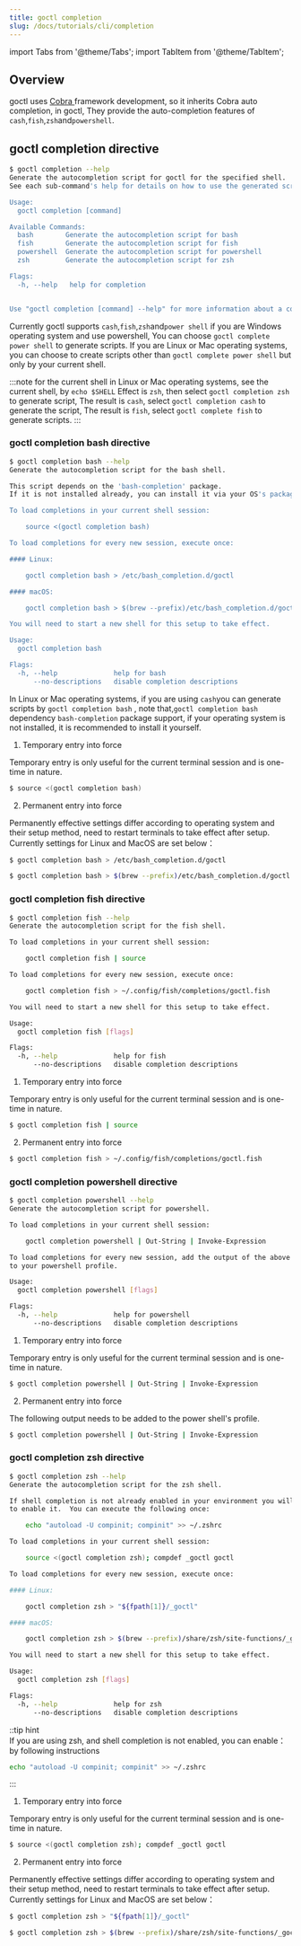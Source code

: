 ```yaml
---
title: goctl completion
slug: /docs/tutorials/cli/completion
---
```


import Tabs from '@theme/Tabs';
import TabItem from '@theme/TabItem';

## Overview

goctl uses <a href="https://github.com/spf13/cobra" target="_blank"> Cobra </a> framework development, so it inherits Cobra auto completion, in goctl, They provide the auto-completion features of `cash`,`fish`,`zsh`and`powershell`.

## goctl completion directive

```bash
$ goctl completion --help
Generate the autocompletion script for goctl for the specified shell.
See each sub-command's help for details on how to use the generated script.

Usage:
  goctl completion [command]

Available Commands:
  bash        Generate the autocompletion script for bash
  fish        Generate the autocompletion script for fish
  powershell  Generate the autocompletion script for powershell
  zsh         Generate the autocompletion script for zsh

Flags:
  -h, --help   help for completion


Use "goctl completion [command] --help" for more information about a command.
```

Currently goctl supports `cash`,`fish`,`zsh`and`power shell` if you are Windows operating system and use powershell, You can choose `goctl complete power shell` to generate scripts. If you are Linux or Mac operating systems, you can choose to create scripts other than `goctl complete power shell` but only by your current shell.

:::note for the current shell
in Linux or Mac operating systems, see the current shell, by `echo $SHELL` Effect is `zsh`, then select `goctl completion zsh` to generate script, The result is `cash`, select `goctl completion cash` to generate the script, The result is `fish`, select `goctl complete fish` to generate scripts.
:::


### goctl completion bash directive

```bash
$ goctl completion bash --help
Generate the autocompletion script for the bash shell.

This script depends on the 'bash-completion' package.
If it is not installed already, you can install it via your OS's package manager.

To load completions in your current shell session:

    source <(goctl completion bash)

To load completions for every new session, execute once:

#### Linux:

    goctl completion bash > /etc/bash_completion.d/goctl

#### macOS:

    goctl completion bash > $(brew --prefix)/etc/bash_completion.d/goctl

You will need to start a new shell for this setup to take effect.

Usage:
  goctl completion bash

Flags:
  -h, --help              help for bash
      --no-descriptions   disable completion descriptions
```

In Linux or Mac operating systems, if you are using `cash`you can generate scripts by `goctl completion bash` , note that,`goctl completion bash` dependency `bash-completion` package support, if your operating system is not installed, it is recommended to install it yourself.

1. Temporary entry into force

Temporary entry is only useful for the current terminal session and is one-time in nature.

```bash
$ source <(goctl completion bash)
```

2. Permanent entry into force

Permanently effective settings differ according to operating system and their setup method, need to restart terminals to take effect after setup. Currently settings for Linux and MacOS are set below：


<Tabs>

<TabItem value="Linux" label="Linux" default>

```bash
$ goctl completion bash > /etc/bash_completion.d/goctl
```

</TabItem>

<TabItem value="MacOS" label="MacOS" default>

```bash
$ goctl completion bash > $(brew --prefix)/etc/bash_completion.d/goctl
```

</TabItem>

</Tabs>

### goctl completion fish directive

```bash
$ goctl completion fish --help
Generate the autocompletion script for the fish shell.

To load completions in your current shell session:

    goctl completion fish | source

To load completions for every new session, execute once:

    goctl completion fish > ~/.config/fish/completions/goctl.fish

You will need to start a new shell for this setup to take effect.

Usage:
  goctl completion fish [flags]

Flags:
  -h, --help              help for fish
      --no-descriptions   disable completion descriptions
```

1. Temporary entry into force

Temporary entry is only useful for the current terminal session and is one-time in nature.

```bash
$ goctl completion fish | source
```

2. Permanent entry into force

```bash
$ goctl completion fish > ~/.config/fish/completions/goctl.fish
```

### goctl completion powershell  directive

```bash
$ goctl completion powershell --help
Generate the autocompletion script for powershell.

To load completions in your current shell session:

    goctl completion powershell | Out-String | Invoke-Expression

To load completions for every new session, add the output of the above command
to your powershell profile.

Usage:
  goctl completion powershell [flags]

Flags:
  -h, --help              help for powershell
      --no-descriptions   disable completion descriptions
```

1. Temporary entry into force

Temporary entry is only useful for the current terminal session and is one-time in nature.

```bash
$ goctl completion powershell | Out-String | Invoke-Expression
```

2. Permanent entry into force

The following output needs to be added to the power shell's profile.

```bash
$ goctl completion powershell | Out-String | Invoke-Expression
```


### goctl completion zsh directive

```bash
$ goctl completion zsh --help
Generate the autocompletion script for the zsh shell.

If shell completion is not already enabled in your environment you will need
to enable it.  You can execute the following once:

    echo "autoload -U compinit; compinit" >> ~/.zshrc

To load completions in your current shell session:

    source <(goctl completion zsh); compdef _goctl goctl

To load completions for every new session, execute once:

#### Linux:

    goctl completion zsh > "${fpath[1]}/_goctl"

#### macOS:

    goctl completion zsh > $(brew --prefix)/share/zsh/site-functions/_goctl

You will need to start a new shell for this setup to take effect.

Usage:
  goctl completion zsh [flags]

Flags:
  -h, --help              help for zsh
      --no-descriptions   disable completion descriptions
```

::tip hint  
If you are using zsh, and shell completion is not enabled, you can enable： by following instructions

```bash
echo "autoload -U compinit; compinit" >> ~/.zshrc
```

:::

1. Temporary entry into force

Temporary entry is only useful for the current terminal session and is one-time in nature.

```bash
$ source <(goctl completion zsh); compdef _goctl goctl
```

2. Permanent entry into force

Permanently effective settings differ according to operating system and their setup method, need to restart terminals to take effect after setup. Currently settings for Linux and MacOS are set below：


<Tabs>

<TabItem value="Linux" label="Linux" default>

```bash
$ goctl completion zsh > "${fpath[1]}/_goctl"
```

</TabItem>

<TabItem value="MacOS" label="MacOS" default>

```bash
$ goctl completion zsh > $(brew --prefix)/share/zsh/site-functions/_goctl
```

</TabItem>

</Tabs>